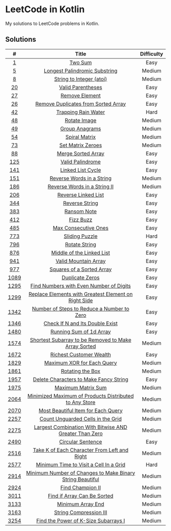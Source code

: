 # LeetCode in Kotlin

My solutions to LeetCode problems in Kotlin.

## Solutions

|                                                #                                                 |                                                                         Title                                                                         | Difficulty |
|:------------------------------------------------------------------------------------------------:|:-----------------------------------------------------------------------------------------------------------------------------------------------------:|:----------:|
|                     [1](https://leetcode.com/problems/two-sum/description/)                      |                                           [Two Sum](src/main/kotlin/com/schmoczer/leetcode/_0001/TwoSum.kt)                                           |    Easy    |
|                [5](https://leetcode.com/problems/longest-palindromic-substring/)                 |                     [Longest Palindromic Substring](src/main/kotlin/com/schmoczer/leetcode/_0005/LongestPalindromicSubstring.kt)                      |   Medium   |
|                    [8](https://leetcode.com/problems/string-to-integer-atoi/)                    |                              [String to Integer (atoi)](src/main/kotlin/com/schmoczer/leetcode/_0008/StringToInteger.kt)                              |   Medium   |
|                      [20](https://leetcode.com/problems/valid-parentheses/)                      |                                 [Valid Parentheses](src/main/kotlin/com/schmoczer/leetcode/_0020/ValidParentheses.kt)                                 |    Easy    |
|                       [27](https://leetcode.com/problems/remove-element/)                        |                                       [Remove Element](src/main/kotlin/com/schmoczer/leetcode/_0027/README.md)                                        |    Easy    |
|             [26](https://leetcode.com/problems/remove-duplicates-from-sorted-array/)             |                [Remove Duplicates from Sorted Array](src/main/kotlin/com/schmoczer/leetcode/_0026/RemoveDuplicatesFromSortedArray.kt)                 |    Easy    |
|                     [42](https://leetcode.com/problems/trapping-rain-water/)                     |                               [Trapping Rain Water](src/main/kotlin/com/schmoczer/leetcode/_0042/TrappingRainWater.kt)                                |    Hard    |
|                        [48](https://leetcode.com/problems/rotate-image/)                         |                                      [Rotate Image](src/main/kotlin/com/schmoczer/leetcode/_0048/RotateImage.kt)                                      |   Medium   |
|                       [49](https://leetcode.com/problems/group-anagrams/)                        |                                    [Group Anagrams](src/main/kotlin/com/schmoczer/leetcode/_0049/GroupAnagrams.kt)                                    |   Medium   |
|                        [54](https://leetcode.com/problems/spiral-matrix/)                        |                                     [Spiral Matrix](src/main/kotlin/com/schmoczer/leetcode/_0054/SpiralMatrix.kt)                                     |   Medium   |
|                      [73](https://leetcode.com/problems/set-matrix-zeroes/)                      |                                 [Set Matrix Zeroes](src/main/kotlin/com/schmoczer/leetcode/_0073/SetMatrixZeroes.kt)                                  |   Medium   |
|                     [88](https://leetcode.com/problems/merge-sorted-array/)                      |                                [Merge Sorted Array](src/main/kotlin/com/schmoczer/leetcode/_0088/MergeSortedArray.kt)                                 |    Easy    |
|                      [125](https://leetcode.com/problems/valid-palindrome/)                      |                                  [Valid Palindrome](src/main/kotlin/com/schmoczer/leetcode/_0125/ValidPalindrome.kt)                                  |    Easy    |
|                     [141](https://leetcode.com/problems/linked-list-cycle/)                      |                                 [Linked List Cycle](src/main/kotlin/com/schmoczer/leetcode/_0141/LinkedListCycle.kt)                                  |    Easy    |
|                 [151](https://leetcode.com/problems/reverse-words-in-a-string/)                  |                           [Reverse Words in a String](src/main/kotlin/com/schmoczer/leetcode/_0151/ReverseWordsInString.kt)                           |   Medium   |
|                [186](https://leetcode.com/problems/reverse-words-in-a-string-ii/)                |                      [Reverse Words in a String II](src/main/kotlin/com/schmoczer/leetcode/_0186/ReverseWordsInStringInPlace.kt)                      |   Medium   |
|                    [206](https://leetcode.com/problems/reverse-linked-list/)                     |                               [Reverse Linked List](src/main/kotlin/com/schmoczer/leetcode/_0206/ReverseLinkedList.kt)                                |    Easy    |
|                       [344](https://leetcode.com/problems/reverse-string/)                       |                                    [Reverse String](src/main/kotlin/com/schmoczer/leetcode/_0344/ReverseString.kt)                                    |    Easy    |
|                        [383](https://leetcode.com/problems/ransom-note/)                         |                                       [Ransom Note](src/main/kotlin/com/schmoczer/leetcode/_0383/RansomNote.kt)                                       |    Easy    |
|                         [412](https://leetcode.com/problems/fizz-buzz/)                          |                                         [Fizz Buzz](src/main/kotlin/com/schmoczer/leetcode/_0412/FizzBuzz.kt)                                         |    Easy    |
|                    [485](https://leetcode.com/problems/max-consecutive-ones/)                    |                              [Max Consecutive Ones](src/main/kotlin/com/schmoczer/leetcode/_0485/MaxConsecutiveOnes.kt)                               |    Easy    |
|                       [773](https://leetcode.com/problems/sliding-puzzle/)                       |                                    [Sliding Puzzle](src/main/kotlin/com/schmoczer/leetcode/_0773/SlidingPuzzle.kt)                                    |    Hard    |
|                       [796](https://leetcode.com/problems/rotate-string/)                        |                                     [Rotate String](src/main/kotlin/com/schmoczer/leetcode/_0796/RotateString.kt)                                     |    Easy    |
|                 [876](https://leetcode.com/problems/middle-of-the-linked-list/)                  |                          [Middle of the Linked List](src/main/kotlin/com/schmoczer/leetcode/_0876/MiddleOfTheLinkedList.kt)                           |    Easy    |
|                    [941](https://leetcode.com/problems/valid-mountain-array/)                    |                              [Valid Mountain Array](src/main/kotlin/com/schmoczer/leetcode/_0941/ValidMountainArray.kt)                               |    Easy    |
|                 [977](https://leetcode.com/problems/squares-of-a-sorted-array/)                  |                          [Squares of a Sorted Array](src/main/kotlin/com/schmoczer/leetcode/_0977/SquaresOfASortedArray.kt)                           |    Easy    |
|                      [1089](https://leetcode.com/problems/duplicate-zeros/)                      |                                   [Duplicate Zeros](src/main/kotlin/com/schmoczer/leetcode/_1089/DuplicateZeros.kt)                                   |    Easy    |
|          [1295](https://leetcode.com/problems/find-numbers-with-even-number-of-digits/)          |             [Find Numbers with Even Number of Digits](src/main/kotlin/com/schmoczer/leetcode/_1295/FindNumbersWithEvenNumberOfDigits.kt)              |    Easy    |
|   [1299](https://leetcode.com/problems/replace-elements-with-greatest-element-on-right-side/)    | [Replace Elements with Greatest Element on Right Side](src/main/kotlin/com/schmoczer/leetcode/_1299/ReplaceElementsWithGreatestElementOnRightSide.kt) |    Easy    |
|        [1342](https://leetcode.com/problems/number-of-steps-to-reduce-a-number-to-zero/)         |           [Number of Steps to Reduce a Number to Zero](src/main/kotlin/com/schmoczer/leetcode/_1342/NumberOfStepsToReduceANumberToZero.kt)            |    Easy    |
|              [1346](https://leetcode.com/problems/check-if-n-and-its-double-exist/)              |                     [Check If N and Its Double Exist](src/main/kotlin/com/schmoczer/leetcode/_1346/CheckIfNAndItsDoubleExist.kt)                      |    Easy    |
|                  [1480](https://leetcode.com/problems/running-sum-of-1d-array/)                  |                            [Running Sum of 1d Array](src/main/kotlin/com/schmoczer/leetcode/_1480/RunningSumOf1dArray.kt)                             |    Easy    |
|   [1574](https://leetcode.com/problems/shortest-subarray-to-be-removed-to-make-array-sorted/)    |               [Shortest Subarray to be Removed to Make Array Sorted](src/main/kotlin/com/schmoczer/leetcode/_1574/ShortestSubarray.kt)                |   Medium   |
|                  [1672](https://leetcode.com/problems/richest-customer-wealth/)                  |                           [Richest Customer Wealth](src/main/kotlin/com/schmoczer/leetcode/_1672/RichestCustomerWealth.kt)                            |    Easy    |
|                [1829](https://leetcode.com/problems/maximum-xor-for-each-query/)                 |                         [Maximum XOR for Each Query](src/main/kotlin/com/schmoczer/leetcode/_1829/MaximumXorForEachQuery.kt)                          |   Medium   |
|                     [1861](https://leetcode.com/problems/rotating-the-box/)                      |                                  [Rotating the Box](src/main/kotlin/com/schmoczer/leetcode/_1861/RotatingTheBox.kt)                                   |   Medium   |
|          [1957](https://leetcode.com/problems/delete-characters-to-make-fancy-string/)           |              [Delete Characters to Make Fancy String](src/main/kotlin/com/schmoczer/leetcode/_1957/DeleteCharactersToMakeFancyString.kt)              |    Easy    |
|                    [1975](https://leetcode.com/problems/maximum-matrix-sum/)                     |                                [Maximum Matrix Sum](src/main/kotlin/com/schmoczer/leetcode/_1975/MaximumMatrixSum.kt)                                 |   Medium   |
|  [2064](https://leetcode.com/problems/minimized-maximum-of-products-distributed-to-any-store/)   |              [Minimized Maximum of Products Distributed to Any Store](src/main/kotlin/com/schmoczer/leetcode/_2064/MinimizedMaximum.kt)               |   Medium   |
|            [2070](https://leetcode.com/problems/most-beautiful-item-for-each-query/)             |                  [Most Beautiful Item for Each Query](src/main/kotlin/com/schmoczer/leetcode/_2070/MostBeautifulItemForEachQuery.kt)                  |   Medium   |
|             [2257](https://leetcode.com/problems/count-unguarded-cells-in-the-grid/)             |                   [Count Unguarded Cells in the Grid](src/main/kotlin/com/schmoczer/leetcode/_2257/CountUnguardedCellsInTheGrid.kt)                   |   Medium   |
|  [2275](https://leetcode.com/problems/largest-combination-with-bitwise-and-greater-than-zero/)   |             [Largest Combination With Bitwise AND Greater Than Zero](src/main/kotlin/com/schmoczer/leetcode/_2275/LargestCombination.kt)              |   Medium   |
|                     [2490](https://leetcode.com/problems/circular-sentence/)                     |                                 [Circular Sentence](src/main/kotlin/com/schmoczer/leetcode/_2490/CircularSentence.kt)                                 |    Easy    |
|       [2516](https://leetcode.com/problems/take-k-of-each-character-from-left-and-right/)        |         [Take K of Each Character From Left and Right](src/main/kotlin/com/schmoczer/leetcode/_2516/TakeKOfEachCharacterFromLeftAndRight.kt)          |   Medium   |
|          [2577](https://leetcode.com/problems/minimum-time-to-visit-a-cell-in-a-grid/)           |                [Minimum Time to Visit a Cell In a Grid](src/main/kotlin/com/schmoczer/leetcode/_2577/MinimumTimeToVisitCellInGrid.kt)                 |    Hard    |
| [2914](https://leetcode.com/problems/minimum-number-of-changes-to-make-binary-string-beautiful/) |                [Minimum Number of Changes to Make Binary String Beautiful](src/main/kotlin/com/schmoczer/leetcode/_2914/MinChanges.kt)                |   Medium   |
|                     [2924](https://leetcode.com/problems/find-champion-ii/)                      |                                  [Find Champion II](src/main/kotlin/com/schmoczer/leetcode/_2924/FindChampionII.kt)                                   |   Medium   |
|                [3011](https://leetcode.com/problems/find-if-array-can-be-sorted/)                |                         [Find if Array Can Be Sorted](src/main/kotlin/com/schmoczer/leetcode/_3011/FindIfArrayCanBeSorted.kt)                         |   Medium   |
|                     [3133](https://leetcode.com/problems/minimum-array-end/)                     |                                 [Minimum Array End](src/main/kotlin/com/schmoczer/leetcode/_3133/MinimumArrayEnd.kt)                                  |   Medium   |
|                  [3163](https://leetcode.com/problems/string-compression-iii/)                   |                             [String Compression III](src/main/kotlin/com/schmoczer/leetcode/_3163/StringCompression3.kt)                              |   Medium   |
|           [3254](https://leetcode.com/problems/find-the-power-of-k-size-subarrays-i/)            |                 [Find the Power of K-Size Subarrays I](src/main/kotlin/com/schmoczer/leetcode/_3254/FindThePowerOfKSizeSubarrays.kt)                  |   Medium   |

